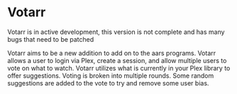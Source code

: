 # Votarr

Votarr is in active development, this version is not complete and has many bugs that need to be patched

Votarr aims to be a new addition to add on to the aars programs. Votarr allows a user to login via Plex, create a session, and allow multiple users to vote on what to watch. Votarr utilizes what is currently in your Plex library to offer suggestions. Voting is broken into multiple rounds. Some random suggestions are added to the vote to try and remove some user bias.

